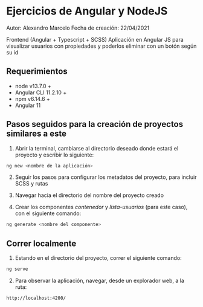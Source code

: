 # Ejercicios de Angular y NodeJS

Autor: Alexandro Marcelo
Fecha de creación: 22/04/2021

Frontend (Angular + Typescript + SCSS)
Aplicación en Angular JS para visualizar usuarios con propiedades y poderlos eliminar con un botón según su id

## Requerimientos

* node v13.7.0 +
* Angular CLI 11.2.10 +
* npm v6.14.6 +
* Angular 11

## Pasos seguidos para la creación de proyectos similares a este

1. Abrir la terminal, cambiarse al directorio deseado donde estará el proyecto y escribir lo siguiente:

```bash
ng new <nombre de la aplicación>
```

2. Seguir los pasos para configurar los metadatos del proyecto, para incluir SCSS y rutas

4. Navegar hacia el directorio del nombre del proyecto creado

5. Crear los componentes _contenedor_ y _lista-usuarios_ (para este caso), con el siguiente comando:

```bash
ng generate <nombre del componente>
```

## Correr localmente

1. Estando en el directorio del proyecto, correr el siguiente comando:

```bash
ng serve
```

2. Para observar la aplicación, navegar, desde un explorador web, a la ruta:

```
http://localhost:4200/
```
